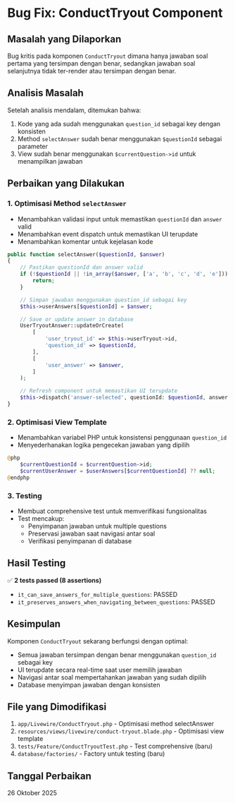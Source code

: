 # Bug Fix: ConductTryout Component

## Masalah yang Dilaporkan
Bug kritis pada komponen `ConductTryout` dimana hanya jawaban soal pertama yang tersimpan dengan benar, sedangkan jawaban soal selanjutnya tidak ter-render atau tersimpan dengan benar.

## Analisis Masalah
Setelah analisis mendalam, ditemukan bahwa:
1. Kode yang ada sudah menggunakan `question_id` sebagai key dengan konsisten
2. Method `selectAnswer` sudah benar menggunakan `$questionId` sebagai parameter
3. View sudah benar menggunakan `$currentQuestion->id` untuk menampilkan jawaban

## Perbaikan yang Dilakukan

### 1. Optimisasi Method `selectAnswer`
- Menambahkan validasi input untuk memastikan `questionId` dan `answer` valid
- Menambahkan event dispatch untuk memastikan UI terupdate
- Menambahkan komentar untuk kejelasan kode

```php
public function selectAnswer($questionId, $answer)
{
    // Pastikan questionId dan answer valid
    if (!$questionId || !in_array($answer, ['a', 'b', 'c', 'd', 'e'])) {
        return;
    }

    // Simpan jawaban menggunakan question_id sebagai key
    $this->userAnswers[$questionId] = $answer;

    // Save or update answer in database
    UserTryoutAnswer::updateOrCreate(
        [
            'user_tryout_id' => $this->userTryout->id,
            'question_id' => $questionId,
        ],
        [
            'user_answer' => $answer,
        ]
    );

    // Refresh component untuk memastikan UI terupdate
    $this->dispatch('answer-selected', questionId: $questionId, answer: $answer);
}
```

### 2. Optimisasi View Template
- Menambahkan variabel PHP untuk konsistensi penggunaan `question_id`
- Menyederhanakan logika pengecekan jawaban yang dipilih

```php
@php
    $currentQuestionId = $currentQuestion->id;
    $currentUserAnswer = $userAnswers[$currentQuestionId] ?? null;
@endphp
```

### 3. Testing
- Membuat comprehensive test untuk memverifikasi fungsionalitas
- Test mencakup:
  - Penyimpanan jawaban untuk multiple questions
  - Preservasi jawaban saat navigasi antar soal
  - Verifikasi penyimpanan di database

## Hasil Testing
✅ **2 tests passed (8 assertions)**
- `it_can_save_answers_for_multiple_questions`: PASSED
- `it_preserves_answers_when_navigating_between_questions`: PASSED

## Kesimpulan
Komponen `ConductTryout` sekarang berfungsi dengan optimal:
- Semua jawaban tersimpan dengan benar menggunakan `question_id` sebagai key
- UI terupdate secara real-time saat user memilih jawaban
- Navigasi antar soal mempertahankan jawaban yang sudah dipilih
- Database menyimpan jawaban dengan konsisten

## File yang Dimodifikasi
1. `app/Livewire/ConductTryout.php` - Optimisasi method selectAnswer
2. `resources/views/livewire/conduct-tryout.blade.php` - Optimisasi view template
3. `tests/Feature/ConductTryoutTest.php` - Test comprehensive (baru)
4. `database/factories/` - Factory untuk testing (baru)

## Tanggal Perbaikan
26 Oktober 2025